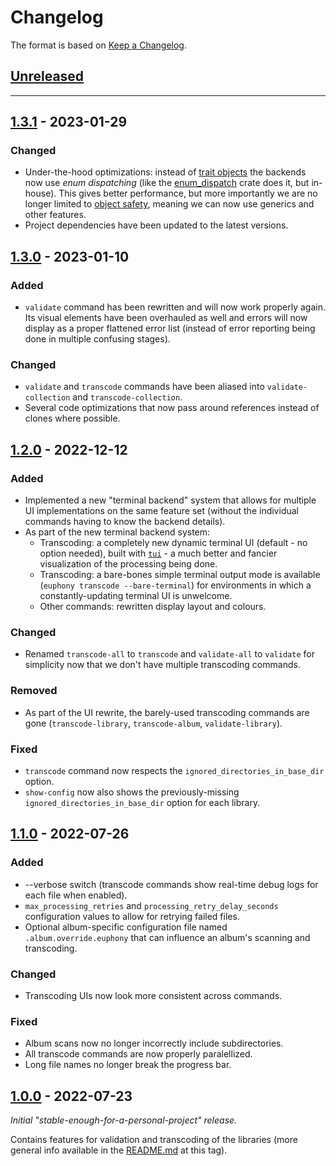 # Changelog
The format is based on [Keep a Changelog](https://keepachangelog.com/en/1.0.0/).



## [Unreleased]


---


## [1.3.1] - 2023-01-29

### Changed
- Under-the-hood optimizations: instead of [trait objects](https://doc.rust-lang.org/book/ch17-02-trait-objects.html) 
  the backends now use *enum dispatching* (like the [enum_dispatch](https://docs.rs/enum_dispatch/latest/enum_dispatch/) crate does it, but in-house). 
  This gives better performance, but more importantly we are no longer limited to [object safety](https://doc.rust-lang.org/reference/items/traits.html#object-safety), 
  meaning we can now use generics and other features.
- Project dependencies have been updated to the latest versions.


## [1.3.0] - 2023-01-10

### Added
- `validate` command has been rewritten and will now work properly again. Its visual elements have been overhauled as well 
   and errors will now display as a proper flattened error list (instead of error reporting being done in multiple confusing stages).

### Changed
- `validate` and `transcode` commands have been aliased into `validate-collection` and `transcode-collection`.
- Several code optimizations that now pass around references instead of clones where possible.


## [1.2.0] - 2022-12-12

### Added
- Implemented a new "terminal backend" system that allows for multiple UI implementations on the same feature set (without the individual commands having to know the backend details).
- As part of the new terminal backend system: 
  - Transcoding: a completely new dynamic terminal UI (default - no option needed), built with [`tui`](https://docs.rs/tui/latest/tui/) - a much better and fancier visualization of the processing being done.
  - Transcoding: a bare-bones simple terminal output mode is available (`euphony transcode --bare-terminal`) for environments in which a constantly-updating terminal UI is unwelcome.
  - Other commands: rewritten display layout and colours.

### Changed
- Renamed `transcode-all` to `transcode` and `validate-all` to `validate` for simplicity now that we don't have multiple transcoding commands.

### Removed
- As part of the UI rewrite, the barely-used transcoding commands are gone (`transcode-library`, `transcode-album`, `validate-library`).

### Fixed
- `transcode` command now respects the `ignored_directories_in_base_dir` option.
- `show-config` now also shows the previously-missing `ignored_directories_in_base_dir` option for each library.


## [1.1.0] - 2022-07-26

### Added
- --verbose switch (transcode commands show real-time debug logs for each file when enabled).
- `max_processing_retries` and `processing_retry_delay_seconds` configuration values to allow for retrying failed files.
- Optional album-specific configuration file named `.album.override.euphony` that can influence an album's scanning and transcoding.

### Changed
- Transcoding UIs now look more consistent across commands.

### Fixed
- Album scans now no longer incorrectly include subdirectories.
- All transcode commands are now properly paralellized.
- Long file names no longer break the progress bar.


## [1.0.0] - 2022-07-23

*Initial "stable-enough-for-a-personal-project" release.*

Contains features for validation and transcoding of the libraries 
(more general info available in the [README.md](https://github.com/DefaultSimon/euphony/blob/0cb64bc5864b89e52c2d5e7ee474bb6ccf2141e2/README.md) at this tag).



[Unreleased]: https://github.com/DefaultSimon/euphony/compare/v1.3.1...HEAD
[1.3.1]: https://github.com/DefaultSimon/euphony/compare/v1.3.0...v1.3.1
[1.3.0]: https://github.com/DefaultSimon/euphony/compare/v1.2.0...v1.3.0
[1.2.0]: https://github.com/DefaultSimon/euphony/compare/v1.1.0...v1.2.0
[1.1.0]: https://github.com/DefaultSimon/euphony/compare/v1.0.0...v1.1.0
[1.0.0]: https://github.com/DefaultSimon/euphony/compare/93d88c4fdbbdf40697cc50e97c92366e02d84e15...v1.0.0
